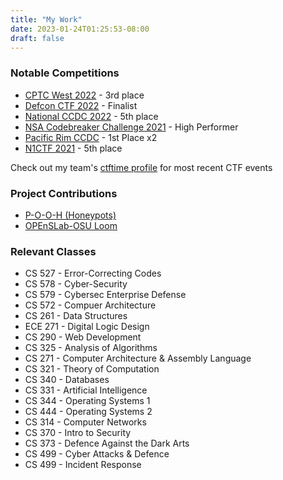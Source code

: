 ```yaml
---
title: "My Work"
date: 2023-01-24T01:25:53-08:00
draft: false
---
```


### Notable Competitions

- [CPTC West 2022](https://cp.tc/) - 3rd place
- [Defcon CTF 2022](https://defcon.org/html/links/dc-ctf.html) - Finalist
- [National CCDC 2022](https://www.nationalccdc.org/) - 5th place
- [NSA Codebreaker Challenge 2021](https://nsa-codebreaker.org/home) - High Performer
- [Pacific Rim CCDC](https://www.nationalccdc.org/index.php/competition/competitors/ccdc-regionals) - 1st Place x2
- [N1CTF 2021](https://ctftime.org/event/1367) - 5th place

Check out my team's [ctftime profile](https://ctftime.org/team/12858) for most recent CTF events

### Project Contributions

- [P-O-O-H (Honeypots)](https://github.com/P-O-O-H)
- [OPEnSLab-OSU Loom](https://github.com/OPEnSLab-OSU/Loom)

### Relevant Classes

- CS 527 - Error-Correcting Codes
- CS 578 - Cyber-Security
- CS 579 - Cybersec Enterprise Defense
- CS 572 - Compuer Architecture
- CS 261 - Data Structures
- ECE 271 - Digital Logic Design
- CS 290 - Web Development
- CS 325 - Analysis of Algorithms
- CS 271 - Computer Architecture & Assembly Language
- CS 321 - Theory of Computation
- CS 340 - Databases
- CS 331 - Artificial Intelligence
- CS 344 - Operating Systems 1
- CS 444 - Operating Systems 2
- CS 314 - Computer Networks
- CS 370 - Intro to Security
- CS 373 - Defence Against the Dark Arts
- CS 499 - Cyber Attacks & Defence
- CS 499 - Incident Response
